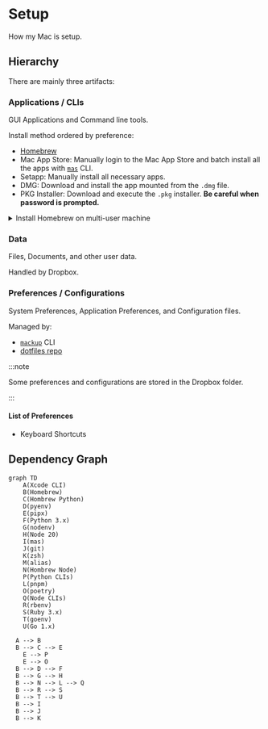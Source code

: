 # Setup

How my Mac is setup.

## Hierarchy

There are mainly three artifacts:

### Applications / CLIs

GUI Applications and Command line tools.

Install method ordered by preference:

- [Homebrew](https://brew.sh/)
- Mac App Store: Manually login to the Mac App Store and batch install all the apps with [`mas`](https://github.com/mas-cli/mas) CLI.
- Setapp: Manually install all necessary apps.
- DMG: Download and install the app mounted from the `.dmg` file.
- PKG Installer: Download and execute the `.pkg` installer. **Be careful when password is prompted.**

<details>

<summary>Install Homebrew on multi-user machine</summary>

```shell
sudo dseditgroup -o create brew
sudo dseditgroup -o edit -a tomy0000000 -t user brew
sudo chgrp -R brew $(brew --prefix)/*
sudo chmod -R g+w $(brew --prefix)/*
```

</details>

### Data

Files, Documents, and other user data.

Handled by Dropbox.

### Preferences / Configurations

System Preferences, Application Preferences, and Configuration files.

Managed by:

- [`mackup`](https://github.com/lra/mackup) CLI
- [dotfiles repo](https://github.com/tomy0000000/dotfiles)

:::note

Some preferences and configurations are stored in the Dropbox folder.

:::

#### List of Preferences

- Keyboard Shortcuts

## Dependency Graph

```mermaid
graph TD
	A(Xcode CLI)
	B(Homebrew)
	C(Hombrew Python)
	D(pyenv)
	E(pipx)
	F(Python 3.x)
	G(nodenv)
	H(Node 20)
	I(mas)
	J(git)
	K(zsh)
	M(alias)
	N(Hombrew Node)
	P(Python CLIs)
	L(pnpm)
	O(poetry)
	Q(Node CLIs)
	R(rbenv)
	S(Ruby 3.x)
	T(goenv)
	U(Go 1.x)

  A --> B
  B --> C --> E
    E --> P
    E --> O
  B --> D --> F
  B --> G --> H
  B --> N --> L --> Q
  B --> R --> S
  B --> T --> U
  B --> I
  B --> J
  B --> K
```
